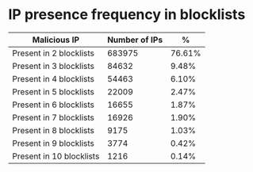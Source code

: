# IP presence frequency in blocklists
| Malicious IP | Number of IPs | % |
|----|----|----|
| Present in 2 blocklists | 683975 | 76.61% |
| Present in 3 blocklists | 84632 | 9.48% |
| Present in 4 blocklists | 54463 | 6.10% |
| Present in 5 blocklists | 22009 | 2.47% |
| Present in 6 blocklists | 16655 | 1.87% |
| Present in 7 blocklists | 16926 | 1.90% |
| Present in 8 blocklists | 9175 | 1.03% |
| Present in 9 blocklists | 3774 | 0.42% |
| Present in 10 blocklists | 1216 | 0.14% |
